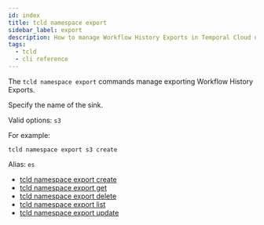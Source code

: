 ```yaml
---
id: index
title: tcld namespace export
sidebar_label: export
description: How to manage Workflow History Exports in Temporal Cloud using tcld.
tags:
  - tcld
  - cli reference
---
```


The `tcld namespace export` commands manage exporting Workflow History Exports.

Specify the name of the sink.

Valid options: `s3`

For example:

```command
tcld namespace export s3 create
```

Alias: `es`

- [tcld namespace export create](/cloud/tcld/namespace/export/create)
- [tcld namespace export get](/cloud/tcld/namespace/export/get)
- [tcld namespace export delete](/cloud/tcld/namespace/export/delete)
- [tcld namespace export list](/cloud/tcld/namespace/export/list)
- [tcld namespace export update](/cloud/tcld/namespace/export/update)
